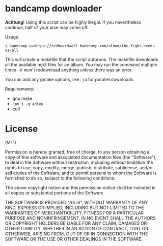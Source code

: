 # bandcamp downloader

**Achtung!** Using this script can be highly illegal. If you
nevertheless continue, half of your arse may come off.

Usage:

    $ bandcamp u=https://redbeardwall.bandcamp.com/album/the-fight-needs-us-all

This will create a makefile that the script autoruns. The makefile
downloads all the available mp3 files for an album. You may run the
command multiple times--it won't redownload anything unless there was
an error.

You can add any gmake options, like `-j4` for parallel downloads.

Requirements:

* gnu make
* `npm i -g adieu`
* curl

# License

(MIT)

Permission is hereby granted, free of charge, to any person obtaining
a copy of this software and associated documentation files (the
"Software"), to deal in the Software without restriction, including
without limitation the rights to use, copy, modify, merge, publish,
distribute, sublicense, and/or sell copies of the Software, and to
permit persons to whom the Software is furnished to do so, subject to
the following conditions:

The above copyright notice and this permission notice shall be
included in all copies or substantial portions of the Software.

THE SOFTWARE IS PROVIDED "AS IS", WITHOUT WARRANTY OF ANY KIND,
EXPRESS OR IMPLIED, INCLUDING BUT NOT LIMITED TO THE WARRANTIES OF
MERCHANTABILITY, FITNESS FOR A PARTICULAR PURPOSE AND
NONINFRINGEMENT. IN NO EVENT SHALL THE AUTHORS OR COPYRIGHT HOLDERS BE
LIABLE FOR ANY CLAIM, DAMAGES OR OTHER LIABILITY, WHETHER IN AN ACTION
OF CONTRACT, TORT OR OTHERWISE, ARISING FROM, OUT OF OR IN CONNECTION
WITH THE SOFTWARE OR THE USE OR OTHER DEALINGS IN THE SOFTWARE.
